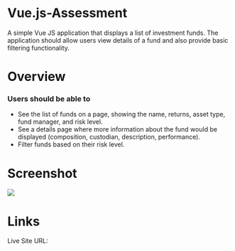 # Vue.js-Assessment
A simple Vue JS application that displays a list of investment funds. The application should allow users view details of a fund and also provide basic filtering functionality.

# Overview
### Users should be able to
- See the list of funds on a page, showing the name, returns, asset type, fund manager, and risk level.
- See a details page where more information about the fund would be displayed (composition, custodian, description, performance).
- Filter funds based on their risk level.

# Screenshot
![](<img width="960" alt="cowrywisefundscreenshot" src="https://github.com/Peacesandy/Vue.js-Assessment/assets/78281826/66143108-60cd-4e5a-b455-4d567970c5a7">)

# Links
Live Site URL: 

